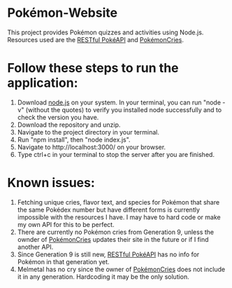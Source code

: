 # Pokémon-Website
This project provides Pokémon quizzes and activities using Node.js.
Resources used are the [RESTful PokéAPI](https://pokeapi.co/) and [PokémonCries](https://pokemoncries.com).

# Follow these steps to run the application:

1) Download [node.js](https://nodejs.org/en/download/) on your system. In your terminal, you can run "node -v" (without the quotes) to verify you installed node successfully and to check the version you have.
2) Download the repository and unzip.
3) Navigate to the project directory in your terminal.
4) Run "npm install", then "node index.js".
5) Navigate to http://localhost:3000/ on your browser.
6) Type ctrl+c in your terminal to stop the server after you are finished.

# Known issues:
1) Fetching unique cries, flavor text, and species for Pokémon that share the same Pokédex number but have different forms is currently impossible with the resources I have. I may have to hard code or make my own API for this to be perfect. 
2) There are currently no Pokémon cries from Generation 9, unless the ownder of [PokémonCries](https://pokemoncries.com) updates their site in the future or if I find another API.
3) Since Generation 9 is still new, [RESTful PokéAPI](https://pokeapi.co/) has no info for Pokémon in that generation yet.
4) Melmetal has no cry since the owner of [PokémonCries](https://pokemoncries.com) does not include it in any generation. Hardcoding it may be the only solution.
